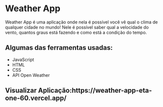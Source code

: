 <h1>Weather App</h1>

<p>Weather App é uma aplicação onde nela é possível você vê qual o clima de qualquer cidade no mundo! Nele é possível saber qual a velocidade do vento, quantos graus está fazendo e como está a condição do tempo.</p>

<h2>Algumas das ferramentas usadas:</h2>
<ul>
  <li>JavaScript</li>
  <li>HTML</li>
  <li>CSS</li>
  <li>API Open Weather</li>
</ul>

<h2> Visualizar Aplicação:https://weather-app-eta-one-60.vercel.app/ </h2>
